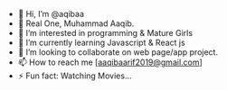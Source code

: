 - 👋 Hi, I’m @aqibaa
- 👀 Real One, Muhammad Aaqib.
- 👀 I’m interested in programming & Mature Girls  
- 🌱 I’m currently learning Javascript & React js
- 💞️ I’m looking to collaborate on web page/app project.
- 📫 How to reach me [aaqibaarif2019@gmail.com]
- ⚡ Fun fact: Watching Movies...

<!---
aqibaa/aqibaa is a ✨ special ✨ repository because its `README.md` (this file) appears on your GitHub profile.
You can click the Preview link to take a look at your changes.
--->
